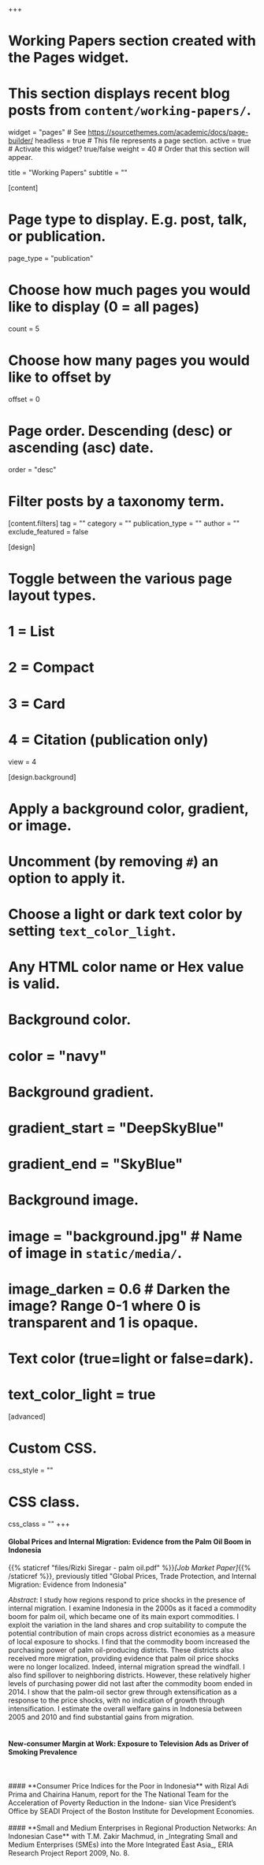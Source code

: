 +++
# Working Papers section created with the Pages widget.
# This section displays recent blog posts from `content/working-papers/`.

widget = "pages"  # See https://sourcethemes.com/academic/docs/page-builder/
headless = true  # This file represents a page section.
active = true  # Activate this widget? true/false
weight = 40  # Order that this section will appear.

title = "Working Papers"
subtitle = ""

[content]
  # Page type to display. E.g. post, talk, or publication.
  page_type = "publication"
  
  # Choose how much pages you would like to display (0 = all pages)
  count = 5
  
  # Choose how many pages you would like to offset by
  offset = 0

  # Page order. Descending (desc) or ascending (asc) date.
  order = "desc"

  # Filter posts by a taxonomy term.
  [content.filters]
    tag = ""
    category = ""
    publication_type = ""
    author = ""
    exclude_featured = false
  
[design]
  # Toggle between the various page layout types.
  #   1 = List
  #   2 = Compact
  #   3 = Card
  #   4 = Citation (publication only)
  view = 4
  
[design.background]
  # Apply a background color, gradient, or image.
  #   Uncomment (by removing `#`) an option to apply it.
  #   Choose a light or dark text color by setting `text_color_light`.
  #   Any HTML color name or Hex value is valid.
    
  # Background color.
  # color = "navy"
  
  # Background gradient.
  # gradient_start = "DeepSkyBlue"
  # gradient_end = "SkyBlue"
  
  # Background image.
  # image = "background.jpg"  # Name of image in `static/media/`.
  # image_darken = 0.6  # Darken the image? Range 0-1 where 0 is transparent and 1 is opaque.

  # Text color (true=light or false=dark).
  # text_color_light = true  
  
[advanced]
 # Custom CSS. 
 css_style = ""
 
 # CSS class.
 css_class = ""
+++
#### **Global Prices and Internal Migration: Evidence from the Palm Oil Boom in Indonesia**
{{% staticref "files/Rizki Siregar - palm oil.pdf" %}}_[Job Market Paper]_{{% /staticref %}}, previously titled "Global Prices, Trade Protection, and Internal Migration: Evidence from Indonesia"

_Abstract_: I study how regions respond to price shocks in the presence of internal migration. I examine Indonesia in the 2000s as it faced a commodity boom for palm oil, which became one of its main export commodities. I exploit the variation in the land shares and crop suitability to compute the potential contribution of main crops across district economies as a measure of local exposure to shocks. I find that the commodity boom increased the purchasing power of palm oil-producing districts. These districts also received more migration, providing evidence that palm oil price shocks were no longer localized. Indeed, internal migration spread the windfall. I also find spillover to neighboring districts. However, these relatively higher levels of purchasing power did not last after the commodity boom ended in 2014. I show that the palm-oil sector grew through extensification as a response to the price shocks, with no indication of growth through intensification. I estimate the overall welfare gains in Indonesia between 2005 and 2010 and find substantial gains from migration.
<br />
<br />
#### **New-consumer Margin at Work: Exposure to Television Ads as Driver of Smoking Prevalence**
<br />
<br />
#### **Consumer Price Indices for the Poor in Indonesia**
with Rizal Adi Prima and Chairina Hanum, report for the The National Team for the Acceleration of Poverty Reduction in the Indone- sian Vice President’s Office by SEADI Project of the Boston Institute for Development Economies.
<br />
<br />
#### **Small and Medium Enterprises in Regional Production Networks: An Indonesian Case**
with T.M. Zakir Machmud, in _Integrating Small and Medium Enterprises (SMEs) into the More Integrated East Asia_, ERIA Research Project Report 2009, No. 8.
